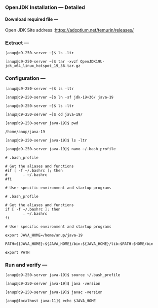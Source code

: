 
### OpenJDK Installation — Detailed

#### Download required file —

Open JDK Site address :https://adoptium.net/temurin/releases/

### Extract —

`[anup@c9-250-server ~]$ ls -ltr`

`[anup@c9-250-server ~]$ tar -xvzf OpenJDK19U-jdk_x64_linux_hotspot_19_36.tar.gz`

### Configuration —

`[anup@c9-250-server ~]$ ls -ltr`

`[anup@c9-250-server ~]$ ln -sf jdk-19+36/ java-19`

`[anup@c9-250-server ~]$ ls -ltr`

`[anup@c9-250-server ~]$ cd java-19/`

`[anup@c9-250-server java-19]$ pwd`

    /home/anup/java-19
   
`[anup@c9-250-server java-19]$ ls -ltr`

`[anup@c9-250-server java-19]$ nano ~/.bash_profile`

    # .bash_profile
    
    # Get the aliases and functions
    #if [ -f ~/.bashrc ]; then
    #       . ~/.bashrc
    #fi
    
    # User specific environment and startup programs
    
    # .bash_profile
    
    # Get the aliases and functions
    if [ -f ~/.bashrc ]; then
            . ~/.bashrc
    fi
    
    # User specific environment and startup programs
    
    export JAVA_HOME=/home/anup/java-19
    
    PATH=${JAVA_HOME}:${JAVA_HOME}/bin:${JAVA_HOME}/lib:$PATH:$HOME/bin
    
    export PATH
    
    
    
### Run and verify —

`[anup@c9-250-server java-19]$ source ~/.bash_profile`

`[anup@c9-250-server java-19]$ java -version`

`[anup@c9-250-server java-19]$ javac -version`

`[anup@localhost java-11]$ echo $JAVA_HOME`
